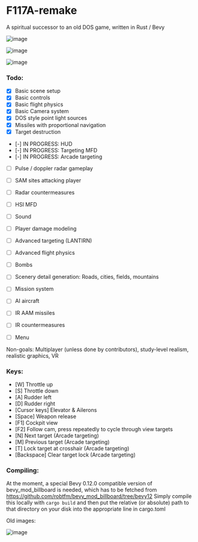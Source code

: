 # F117A-remake
 A spiritual successor to an old DOS game, written in Rust / Bevy

![image](https://github.com/dividebysandwich/F117A-remake/assets/23048489/5f71d059-25f8-4a62-8f81-a4f6d1b91ffa)

![image](https://github.com/dividebysandwich/F117A-remake/assets/23048489/603ae486-8727-4d48-8e6e-066c4a736f89)

![image](https://i.imgur.com/8nikN4e.gif)


### Todo:

- [X] Basic scene setup
- [X] Basic controls
- [X] Basic flight physics
- [X] Basic Camera system
- [X] DOS style point light sources
- [X] Missiles with proportional navigation
- [X] Target destruction
- [-] IN PROGRESS: HUD
- [-] IN PROGRESS: Targeting MFD
- [-] IN PROGRESS: Arcade targeting
- [ ] Pulse / doppler radar gameplay
- [ ] SAM sites attacking player
- [ ] Radar countermeasures
- [ ] HSI MFD
- [ ] Sound
- [ ] Player damage modeling
- [ ] Advanced targeting (LANTIRN)
- [ ] Advanced flight physics
- [ ] Bombs
- [ ] Scenery detail generation: Roads, cities, fields, mountains
- [ ] Mission system
- [ ] AI aircraft
- [ ] IR AAM missiles
- [ ] IR countermeasures
- [ ] Menu


Non-goals:
Multiplayer (unless done by contributors), study-level realism, realistic graphics, VR

### Keys:

- [W] Throttle up
- [S] Throttle down
- [A] Rudder left
- [D] Rudder right
- [Cursor keys] Elevator & Ailerons
- [Space] Weapon release
- [F1] Cockpit view
- [F2] Follow cam, press repeatedly to cycle through view targets
- [N] Next target (Arcade targeting)
- [M] Previous target (Arcade targeting)
- [T] Lock target at crosshair (Arcade targeting)
- [Backspace] Clear target lock (Arcade targeting)

### Compiling:

At the moment, a special Bevy 0.12.0 compatible version of bevy_mod_billboard is needed, which has to be fetched from https://github.com/robtfm/bevy_mod_billboard/tree/bevy12
Simply compile this locally with ```cargo build``` and then put the relative (or absolute) path to that directory on your disk into the appropriate line in cargo.toml


Old images:

![image](https://github.com/dividebysandwich/F117A-remake/assets/23048489/225bec29-d680-49af-a29c-38eb084c2901)

